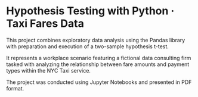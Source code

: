 # Hypothesis Testing with Python · Taxi Fares Data

This project combines exploratory data analysis using the Pandas library with preparation and execution of a two-sample hypothesis t-test.

It represents a workplace scenario featuring a fictional data consulting firm tasked with analyzing the relationship between fare amounts and payment types within the NYC Taxi service.

The project was conducted using Jupyter Notebooks and presented in PDF format.
